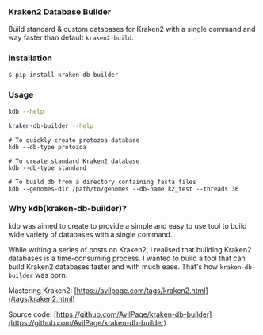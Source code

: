<!--
.. title: Kraken2 Database Builder
.. slug: kdb
.. date: 2024-08-04 01:21:21 UTC
.. tags:
.. category: projects
.. link:
.. description:
.. type: text
-->


### Kraken2 Database Builder

Build standard & custom databases for Kraken2 with a single command and way faster than default `kraken2-build`.


### Installation

```bash
$ pip install kraken-db-builder
```

### Usage

```bash
kdb --help

kraken-db-builder --help
```

```shell
# To quickly create protozoa database
kdb --db-type protozoa

# To create standard Kraken2 database
kdb --db-type standard

# To build db from a directory containing fasta files
kdb --genomes-dir /path/to/genomes --db-name k2_test --threads 36 
```

### Why kdb(kraken-db-builder)?

kdb was aimed to create to provide a simple and easy to use tool to build wide variety of databases with a single command.

While writing a series of posts on Kraken2, I realised that building Kraken2 databases is a time-consuming process. I wanted to build a tool that can build Kraken2 databases faster and with much ease. That's how `kraken-db-builder` was born.

Mastering Kraken2: [https://avilpage.com/tags/kraken2.html](/tags/kraken2.html)

Source code: [https://github.com/AvilPage/kraken-db-builder](https://github.com/AvilPage/kraken-db-builder)
